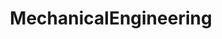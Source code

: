 ---
title: MechanicalEngineering
crosslinks:
- engineeringstudents
- AskEngineers
- MechanicAdvice
- Dualsport
- womenEngineers
- AskMechanics
---